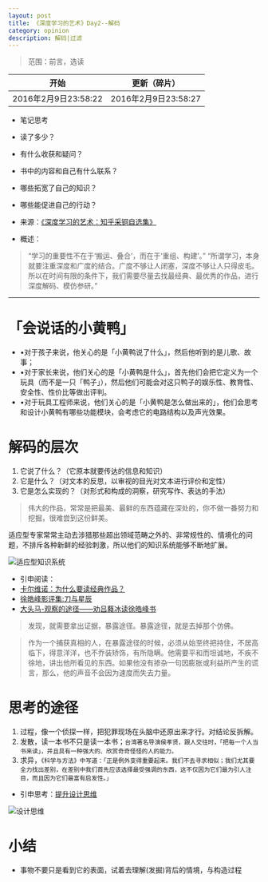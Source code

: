 ```yaml
---
layout: post
title: 《深度学习的艺术》Day2--解码
category: opinion
description: 解码|过滤
---
```



> 范围：前言，选读
> 
| 开始| 更新（碎片） |
|--------|--------|
|  2016年2月9日23:58:22 |  2016年2月9日23:58:27   |

> 
+ 笔记思考
 + 读了多少？
 + 有什么收获和疑问？
 + 书中的内容和自己有什么联系？
 + 哪些拓宽了自己的知识？
 + 哪些能促进自己的行动？


+ 来源：[《深度学习的艺术：知乎采铜自选集》](http://www.duokan.com/book/67140)

+ 概述：

>“学习的重要性不在于‘搬运、叠合’，而在于‘重组、构建’。” 
“所谓学习，本身就要注重深度和广度的结合。广度不够让人闭塞，深度不够让人只得皮毛。所以在时间有限的条件下，我们需要尽量去找最经典、最优秀的作品，进行深度解码、模仿参研。” 

_ _ _

# 「会说话的小黄鸭」


- •对于孩子来说，他关心的是「小黄鸭说了什么」，然后他听到的是儿歌、故事；   
- •对于家长来说，他们关心的是「小黄鸭是什么」，首先他们会把它定义为一个玩具（而不是一只「鸭子」），然后他们可能会对这只鸭子的娱乐性、教育性、安全性、性价比等做出评判。   
- •对于玩具工程师来说，他们关心的是「小黄鸭是怎么做出来的」，他们会思考和设计小黄鸭有哪些功能模块，会考虑它的电路结构以及声光效果。

# 解码的层次

1. 它说了什么？（它原本就要传达的信息和知识）
2. 它是什么？（对文本的反思，以审视的目光对文本进行评价和定性）
3. 它是怎么实现的？（对形式和构成的洞察，研究写作、表达的手法）

>伟大的作品，常常是把最美、最鲜的东西蕴藏在深处的，你不做一番努力和挖掘，很难尝到这份鲜美。



适应型专家常常主动去涉猎那些超出领域范畴之外的、非常规性的、情境化的问题，不排斥各种新鲜的经验刺激，所以他们的知识系统能够不断地扩展。

![适应型知识系统](http://i12.tietuku.com/b256c599150417d1.jpg)

+ 引申阅读：
+ [卡尔维诺：为什么要读经典作品？](http://culture.ifeng.com/a/20150304/43265225_0.shtml)
+ [ 徐皓峰影评集:刀与星辰](http://book.douban.com/subject/10607793/)
+ [大头马-观察的途径——劝吕蕤冰读徐皓峰书](http://cinephilia.net/archives/26681)

>发现，就需要拿出证据，暴露途径。暴露途径，就是去掉那个仿佛。

>作为一个捕获真相的人，在暴露途径的时候，必须从始至终把持住，不居高临下，得意洋洋，也不乔装矫饰，有所隐瞒。他需要平和而坦诚地，不疾不徐地，讲出他所看见的东西。如果他没有掺杂一句因膨胀或利益所产生的谎言，那么，他的声音不会因为速度而失去力量。

# 思考的途径

1. 过程，像一个侦探一样，把犯罪现场在头脑中还原出来才行。对结论反拆解。
1. 发散，读一本书不只是读一本书；`台湾著名导演侯孝贤，跟人交往时，「把每一个人当书来读」，并且具有一种强大的、欣赏奇奇怪怪的人的能力。`
1. 求异，`《科学与方法》中写道：「正是例外变得重要起来。我们不去寻求相似；我们尤其要全力找出差别，在差别中我们首先应该选择最受强调的东西，这不仅因为它们最为引人注目，而且因为它们最富有启发性。」`

+ 引申思考：[提升设计思维](http://www.jianshu.com/p/f9c115eff320)

![设计思维](http://i12.tietuku.com/02eed88873e12e6d.jpg)
# 小结
+ 事物不要只是看到它的表面，试着去理解(发掘)背后的情境，与构造过程